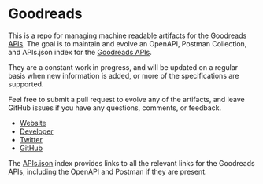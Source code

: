 # GoodreadsThis is a repo for managing machine readable artifacts for the [Goodreads APIs](http://www.goodreads.com). The goal is to maintain and evolve an OpenAPI, Postman Collection, and APIs.json index for the [Goodreads APIs](http://www.goodreads.com).They are a constant work in progress, and will be updated on a regular basis when new information is added, or more of the specifications are supported.Feel free to submit a pull request to evolve any of the artifacts, and leave GitHub issues if you have any questions, comments, or feedback.- [Website](http://www.goodreads.com)- [Developer](http://www.goodreads.com)- [Twitter](https://twitter.com/goodreads)- [GitHub](https://github.com/goodreads)The [APIs.json](https://github.com/api-evangelist/goodreads/blob/master/apis.json) index provides links to all the relevant links for the Goodreads APIs, including the OpenAPI and Postman if they are present.